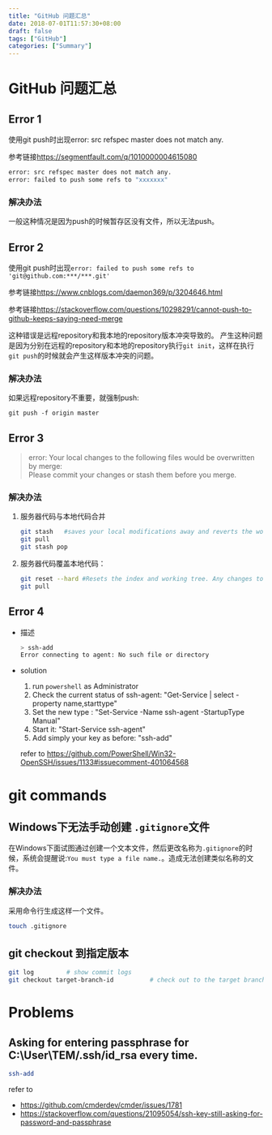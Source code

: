 ```yaml
---
title: "GitHub 问题汇总"
date: 2018-07-01T11:57:30+08:00
draft: false
tags: ["GitHub"]
categories: ["Summary"]
---
```


# GitHub 问题汇总

## Error 1

使用git push时出现error: src refspec master does not match any.

参考链接<https://segmentfault.com/q/1010000004615080>

```sh
error: src refspec master does not match any.
error: failed to push some refs to "xxxxxxx"
```

### 解决办法

一般这种情况是因为push的时候暂存区没有文件，所以无法push。

## Error 2

使用git push时出现`error: failed to push some refs to 'git@github.com:***/***.git'`

参考链接<https://www.cnblogs.com/daemon369/p/3204646.html>

参考链接<https://stackoverflow.com/questions/10298291/cannot-push-to-github-keeps-saying-need-merge>

这种错误是远程repository和我本地的repository版本冲突导致的。
产生这种问题是因为分别在远程的repository和本地的repository执行`git init`，这样在执行`git push`的时候就会产生这样版本冲突的问题。

### 解决办法

如果远程repository不重要，就强制push:

```git
git push -f origin master
```

## Error 3
>error: Your local changes to the following files would be overwritten by merge:   
Please commit your changes or stash them before you merge.

### 解决办法
1. 服务器代码与本地代码合并
    ```sh
    git stash   #saves your local modifications away and reverts the working directory to match the HEAD commit.
    git pull    
    git stash pop 
    ```
2. 服务器代码覆盖本地代码：
    ```sh
    git reset --hard #Resets the index and working tree. Any changes to tracked files in the working tree since <commit> are discarded.
    git pull
    ```

## Error 4

-  描述
    ```sh
    > ssh-add
    Error connecting to agent: No such file or directory
    ```
- solution
    1. run `powershell` as Administrator
    1. Check the current status of ssh-agent: "Get-Service | select -property name,starttype"
    2. Set the new type : "Set-Service -Name ssh-agent -StartupType Manual"
    3. Start it: "Start-Service ssh-agent"
    4. Add simply your key as before: "ssh-add"

    refer to <https://github.com/PowerShell/Win32-OpenSSH/issues/1133#issuecomment-401064568>



# git commands

## Windows下无法手动创建 `.gitignore`文件

在Windows下面试图通过创建一个文本文件，然后更改名称为`.gitignore`的时候，系统会提醒说:`You must type a file name.`。造成无法创建类似名称的文件。

### 解决办法

采用命令行生成这样一个文件。

```sh
touch .gitignore
```

## git checkout 到指定版本

```sh
git log         # show commit logs
git checkout target-branch-id          # check out to the target branch
```

# Problems

## Asking for entering passphrase for C:\User\TEM/.ssh/id_rsa every time.

```sh
ssh-add
```

refer to 
- <https://github.com/cmderdev/cmder/issues/1781>
- <https://stackoverflow.com/questions/21095054/ssh-key-still-asking-for-password-and-passphrase>
